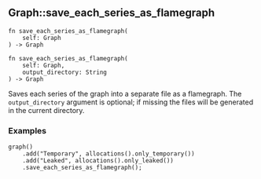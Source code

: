 ## Graph::save_each_series_as_flamegraph

```rhai
fn save_each_series_as_flamegraph(
    self: Graph
) -> Graph
```

```rhai
fn save_each_series_as_flamegraph(
    self: Graph,
    output_directory: String
) -> Graph
```

Saves each series of the graph into a separate file as a flamegraph. The `output_directory` argument is optional;
if missing the files will be generated in the current directory.

### Examples

```rhai,%run
graph()
    .add("Temporary", allocations().only_temporary())
    .add("Leaked", allocations().only_leaked())
    .save_each_series_as_flamegraph();
```
